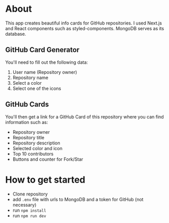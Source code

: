 # About

This app creates beautiful info cards for GitHub repositories. I used Next.js and React components such as styled-components. MongoDB serves as its database.

## GitHub Card Generator

You'll need to fill out the following data:
1. User name (Repository owner)
2. Repository name
3. Select a color
4. Select one of the icons

## GitHub Cards

You'll then get a link for a GitHub Card of this repository where you can find information such as:
- Repository owner
- Repository title
- Repository description
- Selected color and icon
- Top 10 contributors
- Buttons and counter for Fork/Star

# How to get started

- Clone repository
- add ``.env`` file with urls to MongoDB and a token for GitHub (not necessary)
- run ``npm install``
- run ``npm run dev``